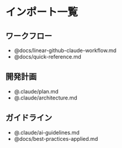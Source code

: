 # インポート一覧

## ワークフロー
- @docs/linear-github-claude-workflow.md
- @docs/quick-reference.md

## 開発計画
- @.claude/plan.md
- @.claude/architecture.md

## ガイドライン
- @.claude/ai-guidelines.md
- @docs/best-practices-applied.md